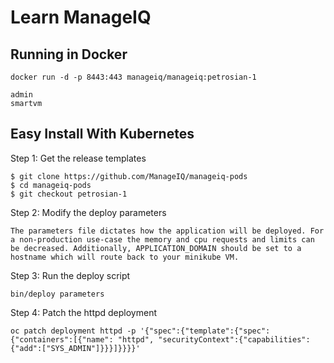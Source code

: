 # Learn ManageIQ


## Running in Docker

```
docker run -d -p 8443:443 manageiq/manageiq:petrosian-1

admin
smartvm
```


## Easy Install With Kubernetes

Step 1: Get the release templates
```
$ git clone https://github.com/ManageIQ/manageiq-pods
$ cd manageiq-pods
$ git checkout petrosian-1
```

Step 2: Modify the deploy parameters
```
The parameters file dictates how the application will be deployed. For a non-production use-case the memory and cpu requests and limits can be decreased. Additionally, APPLICATION_DOMAIN should be set to a hostname which will route back to your minikube VM.
```

Step 3: Run the deploy script
```
bin/deploy parameters
```


Step 4: Patch the httpd deployment
```
oc patch deployment httpd -p '{"spec":{"template":{"spec":{"containers":[{"name": "httpd", "securityContext":{"capabilities":{"add":["SYS_ADMIN"]}}}]}}}}'
```



